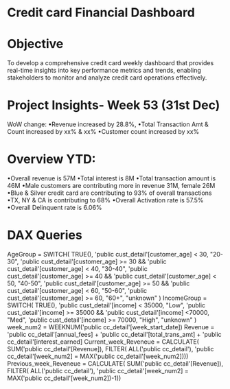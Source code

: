 # Credit card Financial Dashboard

# Objective
To develop a comprehensive credit card weekly dashboard that provides real-time insights into key performance metrics and trends, enabling stakeholders to monitor and analyze credit card operations effectively.

# Project Insights- Week 53 (31st Dec)
WoW change:
•Revenue increased by 28.8%,
•Total Transaction Amt & Count increased by xx% & xx%
•Customer count increased by xx%

# Overview YTD:
•Overall revenue is 57M
•Total interest is 8M
•Total transaction amount is 46M
•Male customers are contributing more in revenue 31M, female 26M
•Blue & Silver credit card are contributing to 93% of overall transactions
•TX, NY & CA is contributing to 68%
•Overall Activation rate is 57.5%
•Overall Delinquent rate is 6.06%

# DAX Queries
AgeGroup = SWITCH(
TRUE(),
'public cust_detail'[customer_age] < 30, "20-30",
'public cust_detail'[customer_age] >= 30 && 'public cust_detail'[customer_age] < 40, "30-40",
'public cust_detail'[customer_age] >= 40 && 'public cust_detail'[customer_age] < 50, "40-50",
'public cust_detail'[customer_age] >= 50 && 'public cust_detail'[customer_age] < 60, "50-60",
'public cust_detail'[customer_age] >= 60, "60+",
"unknown"
)
IncomeGroup = SWITCH(
TRUE(),
'public cust_detail'[income] < 35000, "Low",
'public cust_detail'[income] >= 35000 && 'public cust_detail'[income] <70000, "Med",
'public cust_detail'[income] >= 70000, "High",
"unknown"
)
week_num2 = WEEKNUM('public cc_detail'[week_start_date])
Revenue = 'public cc_detail'[annual_fees] + 'public cc_detail'[total_trans_amt] + 'public cc_detail'[interest_earned]
Current_week_Reveneue = CALCULATE(
SUM('public cc_detail'[Revenue]),
FILTER(
ALL('public cc_detail'),
'public cc_detail'[week_num2] = MAX('public cc_detail'[week_num2])))
Previous_week_Reveneue = CALCULATE(
SUM('public cc_detail'[Revenue]),
FILTER(
ALL('public cc_detail'),
'public cc_detail'[week_num2] = MAX('public cc_detail'[week_num2])-1))
